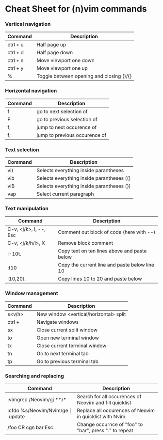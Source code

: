 # Cheat Sheet for (n)vim commands

### Vertical navigation

| Command  | Description                              |
| -------- | ---------------------------------------- |
| ctrl + u | Half page up                             |
| ctrl + d | Half page down                           |
| ctrl + e | Move viewport one down                   |
| ctrl + y | Move viewport one up                     |
| %        | Toggle between opening and closing ()/{} |

### Horizontal navigation

| Command  | Description                          |
| -------- | ------------------------------------ |
| f<char>  | go to next selection of <char>       |
| F<char>  | go to previous selection of <char>   |
| f<char>, | jump to next occurence of <char>     |
| f<char>; | jump to previous occurence of <char> |

### Text selection

| Command | Description                               |
| ------- | ----------------------------------------- |
| vi)     | Selects everything inside parantheses     |
| vib     | Selects everything inside parantheses (() |
| viB     | Selects everything inside parantheses (}) |
| vap     | Select current paragraph                  |

### Text manipulation

| Command                | Description                                   |
| ---------------------- | --------------------------------------------- |
| C-v, <j/k>, I, --, Esc | Comment out block of code (here with --)      |
| C-v, <j/k/h/l>, X      | Remove block comment                          |
| :-10t.                 | Copy text on ten lines above and paste below  |
| :t10                   | Copy the current line and paste below line 10 |
| :10,20t.               | Copy lines 10 to 20 and paste below           |

### Window management

| Command        | Description                            |
| -------------- | -------------------------------------- |
| <leader>s<v/h> | New window <vertical/horizontal> split |
| ctrl + <hjkl>  | Navigate windows                       |
| <leader>sx     | Close current split window             |
| <leader>to     | Open new terminal window               |
| <leader>tx     | Close current terminal window          |
| <leader>tn     | Go to next terminal tab                |
| <leader>tp     | Go to previous terminal tab            |

### Searching and replacing

| Command                           | Description                                             |
| --------------------------------- | ------------------------------------------------------- |
| :vimgrep /Neovim/gj \*\*/\*       | Search for all occurences of Neovim and fill quicklist  |
| :cfdo %s/Neovim/Nvim/ge \| update | Replace all occurences of Neovim in quicklist with Nvim |
| /foo CR cgn bar Esc .             | Change occurnce of "foo" to "bar", press "." to repeat  |
